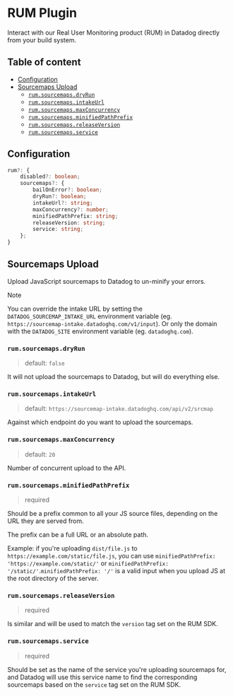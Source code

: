 # RUM Plugin <!-- #omit in toc -->

Interact with our Real User Monitoring product (RUM) in Datadog directly from your build system.

<!-- The title and the following line will both be added to the root README.md  -->

## Table of content <!-- #omit in toc -->

<!-- This is auto generated with yarn cli integrity -->

<!-- #toc -->
-   [Configuration](#configuration)
-   [Sourcemaps Upload](#sourcemaps-upload)
    -   [`rum.sourcemaps.dryRun`](#rumsourcemapsdryrun)
    -   [`rum.sourcemaps.intakeUrl`](#rumsourcemapsintakeurl)
    -   [`rum.sourcemaps.maxConcurrency`](#rumsourcemapsmaxconcurrency)
    -   [`rum.sourcemaps.minifiedPathPrefix`](#rumsourcemapsminifiedpathprefix)
    -   [`rum.sourcemaps.releaseVersion`](#rumsourcemapsreleaseversion)
    -   [`rum.sourcemaps.service`](#rumsourcemapsservice)
<!-- #toc -->

## Configuration

```ts
rum?: {
    disabled?: boolean;
    sourcemaps?: {
        bailOnError?: boolean;
        dryRun?: boolean;
        intakeUrl?: string;
        maxConcurrency?: number;
        minifiedPathPrefix: string;
        releaseVersion: string;
        service: string;
    };
}
```

## Sourcemaps Upload

Upload JavaScript sourcemaps to Datadog to un-minify your errors.

> [!NOTE]
> You can override the intake URL by setting the `DATADOG_SOURCEMAP_INTAKE_URL` environment variable (eg. `https://sourcemap-intake.datadoghq.com/v1/input`).
> Or only the domain with the `DATADOG_SITE` environment variable (eg. `datadoghq.com`).

### `rum.sourcemaps.dryRun`

> default: `false`

It will not upload the sourcemaps to Datadog, but will do everything else.

### `rum.sourcemaps.intakeUrl`

> default: `https://sourcemap-intake.datadoghq.com/api/v2/srcmap`

Against which endpoint do you want to upload the sourcemaps.

### `rum.sourcemaps.maxConcurrency`

> default: `20`

Number of concurrent upload to the API.

### `rum.sourcemaps.minifiedPathPrefix`

> required

Should be a prefix common to all your JS source files, depending on the URL they are served from.

The prefix can be a full URL or an absolute path.

Example: if you're uploading `dist/file.js` to `https://example.com/static/file.js`, you can use `minifiedPathPrefix: 'https://example.com/static/'` or `minifiedPathPrefix: '/static/'`.`minifiedPathPrefix: '/'` is a valid input when you upload JS at the root directory of the server.

### `rum.sourcemaps.releaseVersion`

> required

Is similar and will be used to match the `version` tag set on the RUM SDK.

### `rum.sourcemaps.service`

> required

Should be set as the name of the service you're uploading sourcemaps for, and Datadog will use this service name to find the corresponding sourcemaps based on the `service` tag set on the RUM SDK.

